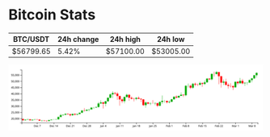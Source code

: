 # Bitcoin Stats

BTC/USDT|24h change|24h high|24h low|
|---|---|---|---|
|$56799.65|5.42%|$57100.00|$53005.00|

<img src="./chart.svg">
